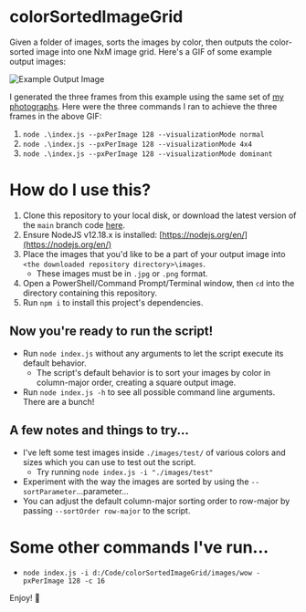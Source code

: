 # colorSortedImageGrid
Given a folder of images, sorts the images by color, then outputs the color-sorted image into one NxM image grid. Here's a GIF of some example output images:

![Example Output Image](exampleOutput.gif)

I generated the three frames from this example using the same set of [my photographs](https://zachfox.photography/). Here were the three commands I ran to achieve the three frames in the above GIF:
1. `node .\index.js --pxPerImage 128 --visualizationMode normal`
2. `node .\index.js --pxPerImage 128 --visualizationMode 4x4`
3. `node .\index.js --pxPerImage 128 --visualizationMode dominant`

# How do I use this?
1. Clone this repository to your local disk, or download the latest version of the `main` branch code [here](https://github.com/zfox23/colorSortedImageGrid/archive/main.zip).
2. Ensure NodeJS v12.18.x is installed: [https://nodejs.org/en/](https://nodejs.org/en/)
3. Place the images that you'd like to be a part of your output image into `<the downloaded repository directory>\images`.
    - These images must be in `.jpg` or `.png` format.
4. Open a PowerShell/Command Prompt/Terminal window, then `cd` into the directory containing this repository.
5. Run `npm i` to install this project's dependencies.

## Now you're ready to run the script!
- Run `node index.js` without any arguments to let the script execute its default behavior.
    - The script's default behavior is to sort your images by color in column-major order, creating a square output image.
- Run `node index.js -h` to see all possible command line arguments. There are a bunch!

## A few notes and things to try...
- I've left some test images inside `./images/test/` of various colors and sizes which you can use to test out the script.
    - Try running `node index.js -i "./images/test"`
- Experiment with the way the images are sorted by using the `--sortParameter`...parameter...
- You can adjust the default column-major sorting order to row-major by passing `--sortOrder row-major` to the script.

# Some other commands I've run...
- `node index.js -i d:/Code/colorSortedImageGrid/images/wow -pxPerImage 128 -c 16`

Enjoy! 💖
